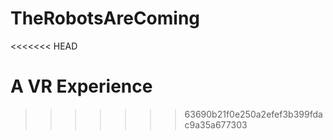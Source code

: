 # TheRobotsAreComing
<<<<<<< HEAD

A VR Experience
=======
>>>>>>> 63690b21f0e250a2efef3b399fdac9a35a677303
